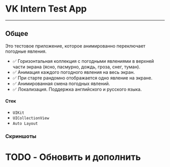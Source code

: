# VK Intern Test App
---
## Общее
Это тестовое приложение, которое анимированно переключает погодные явления. 

- ✅ Горизонтальная коллекция с погодными явлениями в верхней части экрана (ясно, пасмурно, дождь, гроза, снег, туман).
- ✅ Анимация каждого погодного явления на весь экран.
- ✅ При старте рандомно отображается одно явление на экране.
- ✅ Анимированная смена погодных явлений.
- ✅ Локализация. Поддержка английского и русского языка.

#### Стек

- `UIKit`
- `UICollectionView`
- `Auto Layout`



### Скриншоты

# TODO - Обновить и дополнить